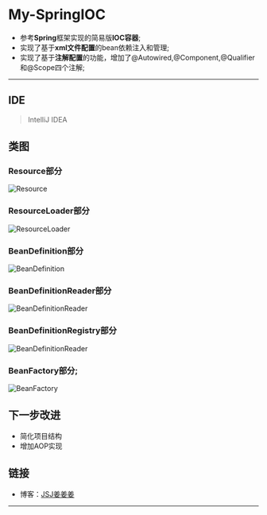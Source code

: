# My-SpringIOC

- 参考**Spring**框架实现的简易版**IOC容器**;
- 实现了基于**xml文件配置**的bean依赖注入和管理;
- 实现了基于**注解配置**的功能，增加了@Autowired,@Component,@Qualifier和@Scope四个注解;

-------------------


## IDE

> IntelliJ IDEA


## 类图

### Resource部分
![Resource](https://github.com/JiangJiangjungle/springIOCImpl/blob/master/figure/Resource%20Diagram.png)
### ResourceLoader部分
![ResourceLoader](https://github.com/JiangJiangjungle/springIOCImpl/blob/master/figure/ResourceLoader%20Diagram.png)
### BeanDefinition部分
![BeanDefinition](https://github.com/JiangJiangjungle/springIOCImpl/blob/master/figure/BeanDefinition%20Diagram.png)
### BeanDefinitionReader部分
![BeanDefinitionReader](https://github.com/JiangJiangjungle/springIOCImpl/blob/master/figure/BeanDefinitionReader%20Diagram.png)
### BeanDefinitionRegistry部分
![BeanDefinitionReader](https://github.com/JiangJiangjungle/springIOCImpl/blob/master/figure/BeanDefinitionRegistry%20Diagram.png)
### BeanFactory部分;
![BeanFactory](https://github.com/JiangJiangjungle/springIOCImpl/blob/master/figure/BeanFactory%20Diagram.png)

## 下一步改进

- 简化项目结构
- 增加AOP实现

## 链接
- 博客：[JSJ姜姜姜](https://blog.csdn.net/jsj13263690918)

---------



   
